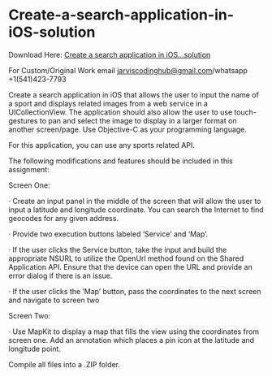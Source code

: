 # Create-a-search-application-in-iOS-solution

Download Here: [Create a search application in iOS…solution](https://jarviscodinghub.com/assignment/create-a-search-application-in-ios-solution/)

For Custom/Original Work email jarviscodinghub@gmail.com/whatsapp +1(541)423-7793

Create a search application in iOS that allows the user to input the name of a sport and displays related images from a web service in a UICollectionView. The application should also allow the user to use touch-gestures to pan and select the image to display in a larger format on another screen/page. Use Objective-C as your programming language.

For this application, you can use any sports related API.

The following modifications and features should be included in this assignment:

Screen One:

· Create an input panel in the middle of the screen that will allow the user to input a latitude and longitude coordinate. You can search the Internet to find geocodes for any given address.

· Provide two execution buttons labeled ‘Service’ and ‘Map’.

· If the user clicks the Service button, take the input and build the appropriate NSURL to utilize the OpenUrl method found on the Shared Application API. Ensure that the device can open the URL and provide an error dialog if there is an issue.

· If the user clicks the ‘Map’ button, pass the coordinates to the next screen and navigate to screen two

Screen Two:

· Use MapKit to display a map that fills the view using the coordinates from screen one. Add an annotation which places a pin icon at the latitude and longitude point.

Compile all files into a .ZIP folder.


